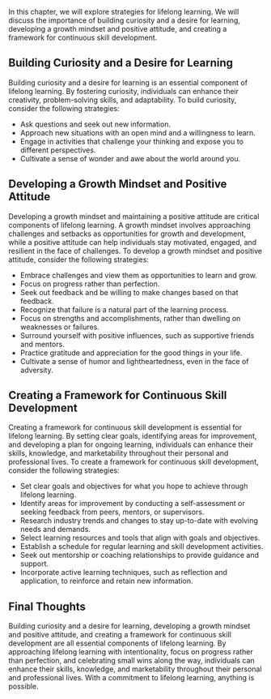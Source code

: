 
In this chapter, we will explore strategies for lifelong learning. We will discuss the importance of building curiosity and a desire for learning, developing a growth mindset and positive attitude, and creating a framework for continuous skill development.

Building Curiosity and a Desire for Learning
--------------------------------------------

Building curiosity and a desire for learning is an essential component of lifelong learning. By fostering curiosity, individuals can enhance their creativity, problem-solving skills, and adaptability. To build curiosity, consider the following strategies:

* Ask questions and seek out new information.
* Approach new situations with an open mind and a willingness to learn.
* Engage in activities that challenge your thinking and expose you to different perspectives.
* Cultivate a sense of wonder and awe about the world around you.

Developing a Growth Mindset and Positive Attitude
-------------------------------------------------

Developing a growth mindset and maintaining a positive attitude are critical components of lifelong learning. A growth mindset involves approaching challenges and setbacks as opportunities for growth and development, while a positive attitude can help individuals stay motivated, engaged, and resilient in the face of challenges. To develop a growth mindset and positive attitude, consider the following strategies:

* Embrace challenges and view them as opportunities to learn and grow.
* Focus on progress rather than perfection.
* Seek out feedback and be willing to make changes based on that feedback.
* Recognize that failure is a natural part of the learning process.
* Focus on strengths and accomplishments, rather than dwelling on weaknesses or failures.
* Surround yourself with positive influences, such as supportive friends and mentors.
* Practice gratitude and appreciation for the good things in your life.
* Cultivate a sense of humor and lightheartedness, even in the face of adversity.

Creating a Framework for Continuous Skill Development
-----------------------------------------------------

Creating a framework for continuous skill development is essential for lifelong learning. By setting clear goals, identifying areas for improvement, and developing a plan for ongoing learning, individuals can enhance their skills, knowledge, and marketability throughout their personal and professional lives. To create a framework for continuous skill development, consider the following strategies:

* Set clear goals and objectives for what you hope to achieve through lifelong learning.
* Identify areas for improvement by conducting a self-assessment or seeking feedback from peers, mentors, or supervisors.
* Research industry trends and changes to stay up-to-date with evolving needs and demands.
* Select learning resources and tools that align with goals and objectives.
* Establish a schedule for regular learning and skill development activities.
* Seek out mentorship or coaching relationships to provide guidance and support.
* Incorporate active learning techniques, such as reflection and application, to reinforce and retain new information.

Final Thoughts
--------------

Building curiosity and a desire for learning, developing a growth mindset and positive attitude, and creating a framework for continuous skill development are all essential components of lifelong learning. By approaching lifelong learning with intentionality, focus on progress rather than perfection, and celebrating small wins along the way, individuals can enhance their skills, knowledge, and marketability throughout their personal and professional lives. With a commitment to lifelong learning, anything is possible.
